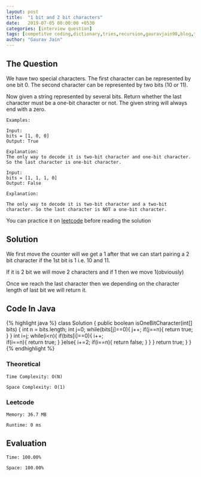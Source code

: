 ```yaml
---
layout: post
title:  "1 bit and 2 bit characters"
date:   2019-07-05 00:00:00 +0530
categories: [interview question]
tags: [competitve coding,dictionary,tries,recursion,gauravjain98,blog,training,string,leetcode,hackerrank,hackerearth,american express]
author: "Gaurav Jain"
---
```


## The Question

We have two special characters. The first character can be represented by one bit 0. The second character can be represented by two bits (10 or 11).

Now given a string represented by several bits. Return whether the last character must be a one-bit character or not. The given string will always end with a zero.

```
Examples:

Input: 
bits = [1, 0, 0]
Output: True

Explanation: 
The only way to decode it is two-bit character and one-bit character. So the last character is one-bit character.

Input: 
bits = [1, 1, 1, 0]
Output: False

Explanation: 

The only way to decode it is two-bit character and a two-bit character. So the last character is NOT a one-bit character.
```

You can practice it on [leetcode](https://leetcode.com/problems/1-bit-and-2-bit-characters/) before reading the solution

## Solution

We first move the counter will we get a 1 after that we can start pairing a 2 bit character if the 1st bit is 1 i.e. 10 and 11.

If it is 2 bit we will move 2 characters and if 1 then we move 1(obviously)

Once we reach the last character then we depending on the character length of last bit we will return it.

## Code In Java
{% highlight java %}
class Solution {
    public boolean isOneBitCharacter(int[] bits) {
        int n = bits.length;
        int j=0;
        while(bits[j]==0){
            j++;
            if(j==n){
                return true;
            }
        }
        int i=j;
        while(i<n){
            if(bits[i]==0){
                i++;                
                if(i==n){
                    return true;
                }
            }else{
                i+=2;
                if(i==n){
                    return false;
                }
            }
        }
        return true;
    }
}
{% endhighlight %}

### Theoretical

    Time Complexity: O(N)

    Space Complexity: O(1)

### Leetcode

    Memory: 36.7 MB

    Runtime: 0 ms

## Evaluation

    Time: 100.00%
    
    Space: 100.00%